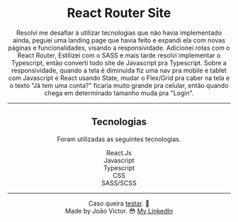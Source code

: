 <div align="center">
  <h1>React Router Site</h1>

  <p>Resolvi me desafiar à utilizar tecnologias que não havia implementado ainda, peguei uma landing page que havia feito e expandi ela com novas páginas e funcionalidades, visando a responsividade. Adicionei rotas com o React Router, Estilizei com o SASS e mais tarde resolvi implementar o Typescript, então converti todo site de Javascript pra Typescript.
Sobre a responsividade, quando a tela é diminuida fiz uma nav pra mobile e tablet com Javascript e React usando State, mudar o Flex/Grid pra caber na tela e o texto "Já tem uma conta?" ficaria muito grande pra celular, então quando chega em determinado tamanho muda pra "Login".</p>
  
  <hr/>
   <div>
     <h2>Tecnologias</h2>
     <p>Foram utilizadas as seguintes tecnologias.</p>
     <span>React.Js</span><br>
     <span>Javascript</span><br>
     <span>Typescript</span><br>
     <span>CSS</span><br>
     <span>SASS/SCSS</span><br>
   </div>
  <hr/>
  
Caso queira [testar](jvreact-router-site.netlify.app). 🔧<br>
Made by João Victor. 😳 [My LinkedIn](https://www.linkedin.com/in/joão-victor-sabino)
  
</div>




